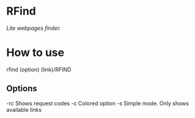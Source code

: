 # RFind
<i>Lite webpages finder.</i>


<h1>How to use</h1>
rfind (option) (link)/RFIND

<h2>Options</h2>

-rc Shows request codes
-c  Colored option
-s  Simple mode. Only shows available links
